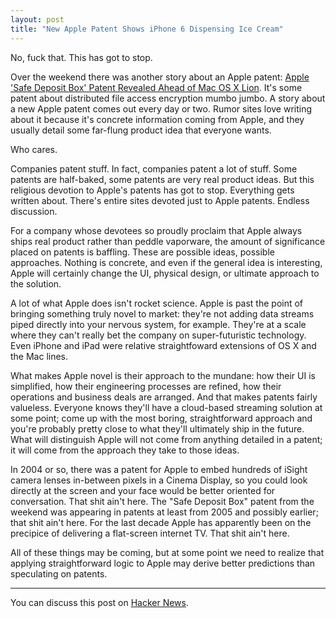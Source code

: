 ```yaml
---
layout: post
title: "New Apple Patent Shows iPhone 6 Dispensing Ice Cream"
---
```


No, fuck that. This has got to stop.

Over the weekend there was another story about an Apple patent: [Apple 'Safe
Deposit Box' Patent Revealed Ahead of Mac OS X
Lion](http://www.macrumors.com/2011/02/19/apple-safe-deposit-box-patent-revealed-ahead-of-mac-os-x-lion).
It's some patent about distributed file access encryption mumbo jumbo. A story
about a new Apple patent comes out every day or two. Rumor sites love writing
about it because it's concrete information coming from Apple, and they usually
detail some far-flung product idea that everyone wants.

Who cares.

Companies patent stuff. In fact, companies patent a lot of stuff. Some patents
are half-baked, some patents are very real product ideas. But this religious
devotion to Apple's patents has got to stop. Everything gets written about.
There's entire sites devoted just to Apple patents. Endless discussion.

For a company whose devotees so proudly proclaim that Apple always ships real
product rather than peddle vaporware, the amount of significance placed on
patents is baffling. These are possible ideas, possible approaches. Nothing is
concrete, and even if the general idea is interesting, Apple will certainly
change the UI, physical design, or ultimate approach to the solution.

A lot of what Apple does isn't rocket science. Apple is past the point of
bringing something truly novel to market: they're not adding data streams piped
directly into your nervous system, for example. They're at a scale where they
can't really bet the company on super-futuristic technology. Even iPhone and
iPad were relative straightfoward extensions of OS X and the Mac lines.

What makes Apple novel is their approach to the mundane: how their UI is
simplified, how their engineering processes are refined, how their operations
and business deals are arranged. And that makes patents fairly valueless.
Everyone knows they'll have a cloud-based streaming solution at some point;
come up with the most boring, straightforward approach and you're probably
pretty close to what they'll ultimately ship in the future. What will
distinguish Apple will not come from anything detailed in a patent; it will
come from the approach they take to those ideas.

In 2004 or so, there was a patent for Apple to embed hundreds of iSight camera
lenses in-between pixels in a Cinema Display, so you could look directly at the
screen and your face would be better oriented for conversation. That shit ain't
here. The "Safe Deposit Box" patent from the weekend was appearing in patents
at least from 2005 and possibly earlier; that shit ain't here. For the last
decade Apple has apparently been on the precipice of delivering a flat-screen
internet TV. That shit ain't here.

All of these things may be coming, but at some point we need to realize that
applying straightforward logic to Apple may derive better predictions than
speculating on patents.

- - -

You can discuss this post on [Hacker News](http://news.ycombinator.com/item?id=2246872).
